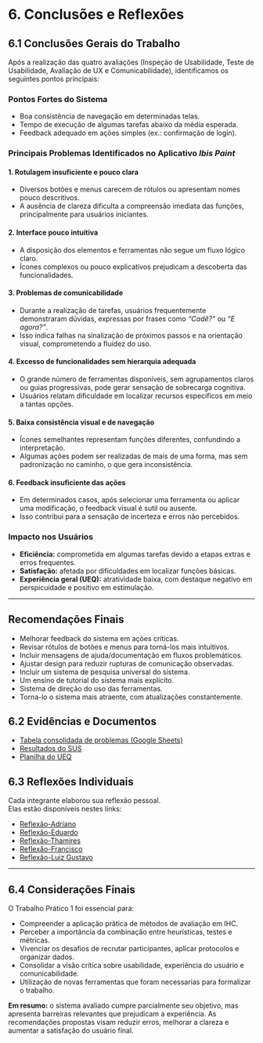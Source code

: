 # 6. Conclusões e Reflexões

## 6.1 Conclusões Gerais do Trabalho

Após a realização das quatro avaliações (Inspeção de Usabilidade, Teste de Usabilidade, Avaliação de UX e Comunicabilidade), identificamos os seguintes pontos principais:

### Pontos Fortes do Sistema
- Boa consistência de navegação em determinadas telas.
- Tempo de execução de algumas tarefas abaixo da média esperada.
- Feedback adequado em ações simples (ex.: confirmação de login).

### Principais Problemas Identificados no Aplicativo *Ibis Paint*

#### 1. Rotulagem insuficiente e pouco clara
- Diversos botões e menus carecem de rótulos ou apresentam nomes pouco descritivos.  
- A ausência de clareza dificulta a compreensão imediata das funções, principalmente para usuários iniciantes.  

#### 2. Interface pouco intuitiva
- A disposição dos elementos e ferramentas não segue um fluxo lógico claro.  
- Ícones complexos ou pouco explicativos prejudicam a descoberta das funcionalidades.  

#### 3. Problemas de comunicabilidade
- Durante a realização de tarefas, usuários frequentemente demonstraram dúvidas, expressas por frases como *“Cadê?”* ou *“E agora?”*.  
- Isso indica falhas na sinalização de próximos passos e na orientação visual, comprometendo a fluidez do uso.  

#### 4. Excesso de funcionalidades sem hierarquia adequada
- O grande número de ferramentas disponíveis, sem agrupamentos claros ou guias progressivas, pode gerar sensação de sobrecarga cognitiva.  
- Usuários relatam dificuldade em localizar recursos específicos em meio a tantas opções.  

#### 5. Baixa consistência visual e de navegação
- Ícones semelhantes representam funções diferentes, confundindo a interpretação.  
- Algumas ações podem ser realizadas de mais de uma forma, mas sem padronização no caminho, o que gera inconsistência.  

#### 6. Feedback insuficiente das ações
- Em determinados casos, após selecionar uma ferramenta ou aplicar uma modificação, o feedback visual é sutil ou ausente.  
- Isso contribui para a sensação de incerteza e erros não percebidos.  


### Impacto nos Usuários
- **Eficiência:** comprometida em algumas tarefas devido a etapas extras e erros frequentes.
- **Satisfação:** afetada por dificuldades em localizar funções básicas.
- **Experiência geral (UEQ):** atratividade baixa, com destaque negativo em perspicuidade e positivo em estimulação.

---

## Recomendações Finais
- Melhorar feedback do sistema em ações críticas.  
- Revisar rótulos de botões e menus para torná-los mais intuitivos.  
- Incluir mensagens de ajuda/documentação em fluxos problemáticos.  
- Ajustar design para reduzir rupturas de comunicação observadas.
- Incluir um sistema de pesquisa universal do sistema.
- Um ensino de tutorial do sistema mais explicíto.
- Sistema de direção do uso das ferramentas.
- Torna-lo o sistema mais atraente, com atualizações constantemente.
  
    

## 6.2 Evidências e Documentos
- [Tabela consolidada de problemas (Google Sheets)](https://docs.google.com/spreadsheets/d/xxxxx)
- [Resultados do SUS](https://docs.google.com/document/d/1Vt_x50wRMRllhV3yqXGkVRXyc1M2rVWOKSqrnj3p00M/edit?usp=sharing)
- [Planilha do UEQ](https://docs.google.com/spreadsheets/d/1EcpnELOJRTzWHdC7u_IEJE2PiZfCJ7j3tC-JDYjV5H0/edit?usp=sharing)

## 6.3 Reflexões Individuais
Cada integrante elaborou sua reflexão pessoal.  
Elas estão disponíveis nestes links:

- [Reflexão-Adriano](https://docs.google.com/document/d/1GI4OgP1LE9iFmC5BvAbaw6sdFFzJIVLSnUVfjM8lr64/edit?usp=sharing)
- [Reflexão-Eduardo](https://docs.google.com/document/d/1iX_wjEtxcEpozDzfgqaNIjKyNHRmdWT3Em-F_nxQ8Y4/edit?usp=sharing)
- [Reflexão-Thamires](https://docs.google.com/document/d/1tpRVo9OtdoE3maAYEdYdTcZWlvQZv63Ei8Bv5hIKNtM/edit?usp=sharing)
- [Reflexão-Francisco](https://docs.google.com/document/d/1Lq6LlKj6ushTAvSgJrhjmiUSMAwkf2gF9CXuLmHcaDw/edit?usp=sharing)
- [Reflexão-Luiz Gustavo](https://docs.google.com/document/d/18fbPAUt-BEyOk1nUSe7U6OteQ2J8yETnqG57hCq6qsY/edit?usp=sharing)

---

## 6.4 Considerações Finais

O Trabalho Prático 1 foi essencial para:
- Compreender a aplicação prática de métodos de avaliação em IHC.
- Perceber a importância da combinação entre heurísticas, testes e métricas.
- Vivenciar os desafios de recrutar participantes, aplicar protocolos e organizar dados.
- Consolidar a visão crítica sobre usabilidade, experiência do usuário e comunicabilidade.
- Utilização de novas ferramentas que foram necessarias para formalizar o trabalho.

**Em resumo:** o sistema avaliado cumpre parcialmente seu objetivo, mas apresenta barreiras relevantes que prejudicam a experiência. As recomendações propostas visam reduzir erros, melhorar a clareza e aumentar a satisfação do usuário final.

